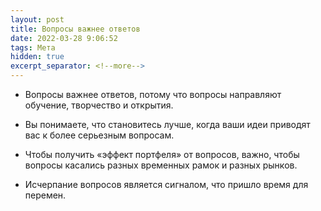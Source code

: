 ```yaml
---
layout: post
title: Вопросы важнее ответов
date: 2022-03-28 9:06:52
tags: Мета
hidden: true
excerpt_separator: <!--more-->
---
```


* Вопросы важнее ответов, потому что вопросы направляют обучение, творчество и открытия.

* Вы понимаете, что становитесь лучше, когда ваши идеи приводят вас к более серьезным вопросам.

<!--more-->
* Чтобы получить «эффект портфеля» от вопросов, важно, чтобы вопросы касались разных временных рамок и разных рынков.

* Исчерпание вопросов является сигналом, что пришло время для перемен.

